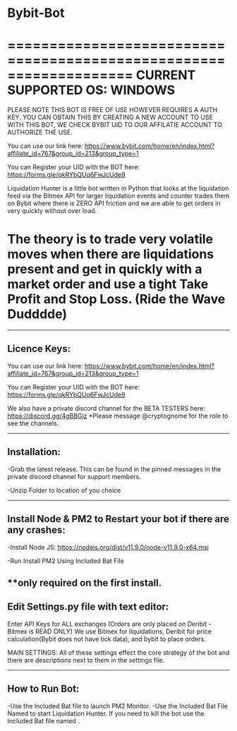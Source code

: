 # Bybit-Bot
===================================================================
                                      CURRENT SUPPORTED OS: WINDOWS
===================================================================
PLEASE NOTE THIS BOT IS FREE OF USE HOWEVER REQUIRES A AUTH KEY.
YOU CAN OBTAIN THIS BY CREATING A NEW ACCOUNT TO USE WITH THIS BOT,
WE CHECK BYBIT UID TO OUR AFFILATIE ACCOUNT TO AUTHORIZE THE USE.

You can use our link here:
https://www.bybit.com/home/en/index.html?affiliate_id=767&group_id=213&group_type=1

You can Register your UID with the BOT here:
https://forms.gle/qkRYbQUq6FwJcUde9

Liquidation Hunter is a little bot written in Python that looks at
the liquidation feed via the Bitmex API for larger liquidation events
and counter trades them on Bybit where there is ZERO API friction and
we are able to get orders in very quickly without over load.

The theory is to trade very volatile moves when there are liquidations
present and get in quickly with a market order and use a tight
Take Profit and Stop Loss. (Ride the Wave Dudddde)
===================================================================
---------------------------------------------------------------
Licence Keys:
---------------------------------------------------------------
You can use our link here:
https://www.bybit.com/home/en/index.html?affiliate_id=767&group_id=213&group_type=1

You can Register your UID with the BOT here:
https://forms.gle/qkRYbQUq6FwJcUde9

We also have a private discord channel for the BETA TESTERS here:
https://discord.gg/4gBBGjz
*Please message @cryptognome for the role to see the channels.

---------------------------------------------------------------
Installation:
---------------------------------------------------------------
-Grab the latest release. This can be found in the pinned messages in the
 private discord channel for support members.

-Unzip Folder to location of you choice

----------------------------------------------------------------
Install Node & PM2 to Restart your bot if there are any crashes:
----------------------------------------------------------------
-Install Node JS:
 https://nodejs.org/dist/v11.9.0/node-v11.9.0-x64.msi

-Run Install PM2 Using Included Bat File

**only required on the first install.
---------------------------------------------------------------
Edit Settings.py file with text editor:
---------------------------------------------------------------
Enter API Keys for ALL exchanges (Orders are only placed on Deribit - Bitmex is READ ONLY)
We use Bitmex for liquidations, Deribit for price calculation(Bybit does not have tick data), and bybit to place orders.



MAIN SETTINGS:
All of these settings effect the core strategy of the bot and there are descriptions next to them in the settings file.





---------------------------------------------------------------
How to Run Bot:
---------------------------------------------------------------
-Use the Included Bat file <Bot Monitor> to launch PM2 Monitor.
-Use the Included Bat File Named <Run Bot> to start Liquidation Hunter.
If you need to kill the bot use the Included Bat file named <Stop Bot>.
